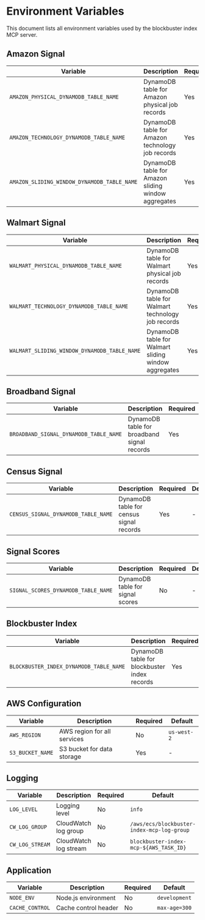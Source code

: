 # Environment Variables

This document lists all environment variables used by the blockbuster index MCP server.

## Amazon Signal

| Variable                                    | Description                                         | Required | Default |
| ------------------------------------------- | --------------------------------------------------- | -------- | ------- |
| `AMAZON_PHYSICAL_DYNAMODB_TABLE_NAME`       | DynamoDB table for Amazon physical job records      | Yes      | -       |
| `AMAZON_TECHNOLOGY_DYNAMODB_TABLE_NAME`     | DynamoDB table for Amazon technology job records    | Yes      | -       |
| `AMAZON_SLIDING_WINDOW_DYNAMODB_TABLE_NAME` | DynamoDB table for Amazon sliding window aggregates | Yes      | -       |

## Walmart Signal

| Variable                                     | Description                                          | Required | Default |
| -------------------------------------------- | ---------------------------------------------------- | -------- | ------- |
| `WALMART_PHYSICAL_DYNAMODB_TABLE_NAME`       | DynamoDB table for Walmart physical job records      | Yes      | -       |
| `WALMART_TECHNOLOGY_DYNAMODB_TABLE_NAME`     | DynamoDB table for Walmart technology job records    | Yes      | -       |
| `WALMART_SLIDING_WINDOW_DYNAMODB_TABLE_NAME` | DynamoDB table for Walmart sliding window aggregates | Yes      | -       |

## Broadband Signal

| Variable                               | Description                                 | Required | Default |
| -------------------------------------- | ------------------------------------------- | -------- | ------- |
| `BROADBAND_SIGNAL_DYNAMODB_TABLE_NAME` | DynamoDB table for broadband signal records | Yes      | -       |

## Census Signal

| Variable                            | Description                              | Required | Default |
| ----------------------------------- | ---------------------------------------- | -------- | ------- |
| `CENSUS_SIGNAL_DYNAMODB_TABLE_NAME` | DynamoDB table for census signal records | Yes      | -       |

## Signal Scores

| Variable                            | Description                      | Required | Default |
| ----------------------------------- | -------------------------------- | -------- | ------- |
| `SIGNAL_SCORES_DYNAMODB_TABLE_NAME` | DynamoDB table for signal scores | No       | -       |

## Blockbuster Index

| Variable                                | Description                                  | Required | Default |
| --------------------------------------- | -------------------------------------------- | -------- | ------- |
| `BLOCKBUSTER_INDEX_DYNAMODB_TABLE_NAME` | DynamoDB table for blockbuster index records | Yes      | -       |

## AWS Configuration

| Variable         | Description                 | Required | Default     |
| ---------------- | --------------------------- | -------- | ----------- |
| `AWS_REGION`     | AWS region for all services | No       | `us-west-2` |
| `S3_BUCKET_NAME` | S3 bucket for data storage  | Yes      | -           |

## Logging

| Variable        | Description           | Required | Default                                    |
| --------------- | --------------------- | -------- | ------------------------------------------ |
| `LOG_LEVEL`     | Logging level         | No       | `info`                                     |
| `CW_LOG_GROUP`  | CloudWatch log group  | No       | `/aws/ecs/blockbuster-index-mcp-log-group` |
| `CW_LOG_STREAM` | CloudWatch log stream | No       | `blockbuster-index-mcp-${AWS_TASK_ID}`     |

## Application

| Variable        | Description          | Required | Default       |
| --------------- | -------------------- | -------- | ------------- |
| `NODE_ENV`      | Node.js environment  | No       | `development` |
| `CACHE_CONTROL` | Cache control header | No       | `max-age=300` |
